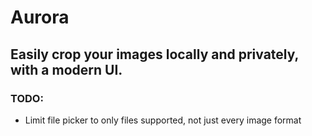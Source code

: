 # Aurora

## Easily crop your images locally and privately, with a modern UI.

### TODO:

- Limit file picker to only files supported, not just every image format
